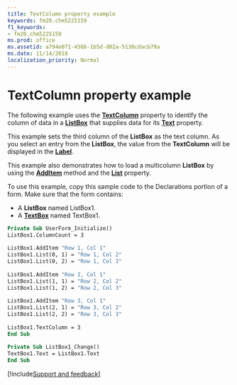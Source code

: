 ```yaml
---
title: TextColumn property example
keywords: fm20.chm5225159
f1_keywords:
- fm20.chm5225159
ms.prod: office
ms.assetid: a794e071-456b-1b5d-d02a-5130cdacb79a
ms.date: 11/14/2018
localization_priority: Normal
---
```



# TextColumn property example

The following example uses the **[TextColumn](textcolumn-property.md)** property to identify the column of data in a **[ListBox](listbox-control.md)** that supplies data for its **[Text](text-property-microsoft-forms.md)** property. 

This example sets the third column of the **ListBox** as the text column. As you select an entry from the **ListBox**, the value from the **TextColumn** will be displayed in the **[Label](label-control.md)**.

This example also demonstrates how to load a multicolumn **ListBox** by using the **[AddItem](additem-method.md)** method and the **[List](list-property-microsoft-forms.md)** property.

To use this example, copy this sample code to the Declarations portion of a form. Make sure that the form contains:

- A **ListBox** named ListBox1.   
- A **[TextBox](textbox-control.md)** named TextBox1.
    

```vb
Private Sub UserForm_Initialize() 
ListBox1.ColumnCount = 3 
 
ListBox1.AddItem "Row 1, Col 1" 
ListBox1.List(0, 1) = "Row 1, Col 2" 
ListBox1.List(0, 2) = "Row 1, Col 3" 
 
ListBox1.AddItem "Row 2, Col 1" 
ListBox1.List(1, 1) = "Row 2, Col 2" 
ListBox1.List(1, 2) = "Row 2, Col 3" 
 
ListBox1.AddItem "Row 3, Col 1" 
ListBox1.List(2, 1) = "Row 3, Col 2" 
ListBox1.List(2, 2) = "Row 3, Col 3" 
 
ListBox1.TextColumn = 3 
End Sub 
 
Private Sub ListBox1_Change() 
TextBox1.Text = ListBox1.Text 
End Sub
```

[!include[Support and feedback](~/includes/feedback-boilerplate.md)]